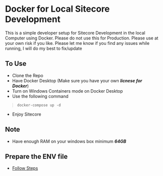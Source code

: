 # Docker for Local Sitecore Development
This is a simple developer setup for Sitecore Development in the local Computer using Docker. Please do not use this for Production. Please use at your own risk if you like. Please let me know if you find any issues while running, I will do my best to fix/update

## To Use
- Clone the Repo
- Have Docker Desktop (Make sure you have your own ***licnese for Docker***)
- Turn on Windows Containers mode on Docker Desktop
- Use the following command
> `docker-compose up -d`
- Enjoy Sitecore

## Note
- Have enough RAM on your windows box minimum ***64GB***

## Prepare the ENV file
- [Follow Steps](https://doc.sitecore.com/xp/en/developers/100/developer-tools/run-your-first-sitecore-instance.html)
